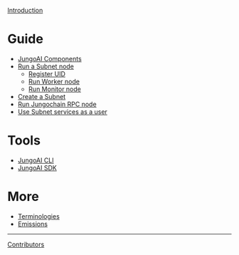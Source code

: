 [Introduction](README.md)

# Guide

- [JungoAI Components](guide/jungoai-components.md)
- [Run a Subnet node](guide/run-a-subnet-node.md)
    - [Register UID](guide/register-uid.md)
    - [Run Worker node](guide/run-worker.md)
    - [Run Monitor node](guide/run-monitor.md)
- [Create a Subnet]()
- [Run Jungochain RPC node](guide/run_jungochain_rpc_node.md)
- [Use Subnet services as a user]()

# Tools

- [JungoAI CLI]()
- [JungoAI SDK]()

# More

- [Terminologies](more/terminologies.md)
- [Emissions](more/emissions.md)

-----------

[Contributors](misc/contributors.md)
